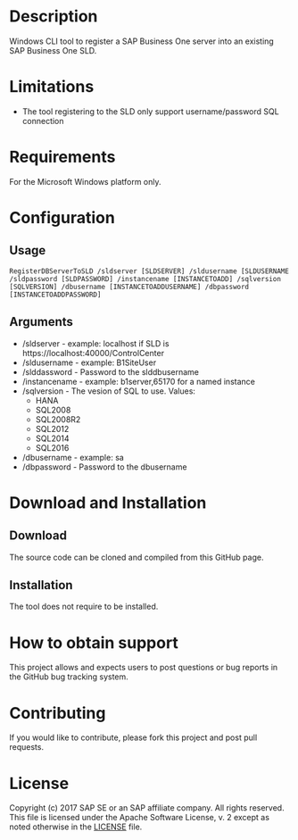 # Description
Windows CLI tool to register a SAP Business One server into an existing SAP Business One SLD.

# Limitations
* The tool registering to the SLD only support username/password SQL connection


# Requirements
For the Microsoft Windows platform only.


# Configuration

## Usage 
`RegisterDBServerToSLD /sldserver [SLDSERVER] /sldusername [SLDUSERNAME /sldpassword [SLDPASSWORD] /instancename [INSTANCETOADD] /sqlversion [SQLVERSION] /dbusername [INSTANCETOADDUSERNAME] /dbpassword [INSTANCETOADDPASSWORD]`


## Arguments

* /sldserver - example: localhost if SLD is https://localhost:40000/ControlCenter
* /sldusername - example: B1SiteUser
* /slddassword - Password to the slddbusername
* /instancename - example: b1server,65170 for a named instance
* /sqlversion - The vesion of SQL to use. Values: 
  * HANA
  * SQL2008
  * SQL2008R2
  * SQL2012
  * SQL2014
  * SQL2016
* /dbusername - example: sa 
* /dbpassword - Password to the dbusername


# Download and Installation

## Download
The source code can be cloned and compiled from this GitHub page.

## Installation
The tool does not require to be installed.


# How to obtain support
This project allows and expects users to post questions or bug reports in the GitHub bug tracking system.

# Contributing
If you would like to contribute, please fork this project and post pull requests.

# License
Copyright (c) 2017 SAP SE or an SAP affiliate company. All rights reserved.
This file is licensed under the Apache Software License, v. 2 except as noted otherwise in the [LICENSE](LICENSE.txt) file.

